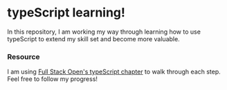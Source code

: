  
 # typeScript learning!

In this repository, I am working my way through learning how to use typeScript to extend my skill set and become more valuable.

### Resource

I am using [Full Stack Open's typeScript chapter]([www.fullstackopen.com/en](https://fullstackopen.com/en/part9)) to walk through each step. Feel free to follow my progress!